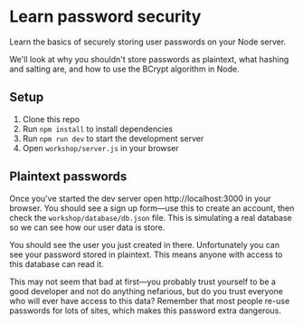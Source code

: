# Learn password security

Learn the basics of securely storing user passwords on your Node server.

We'll look at why you shouldn't store passwords as plaintext, what hashing and salting are, and how to use the BCrypt algorithm in Node.

## Setup

1. Clone this repo
1. Run `npm install` to install dependencies
1. Run `npm run dev` to start the development server
1. Open `workshop/server.js` in your browser

## Plaintext passwords

Once you've started the dev server open http://localhost:3000 in your browser. You should see a sign up form—use this to create an account, then check the `workshop/database/db.json` file. This is simulating a real database so we can see how our user data is store.

You should see the user you just created in there. Unfortunately you can see your password stored in plaintext. This means anyone with access to this database can read it.

This may not seem that bad at first—you probably trust yourself to be a good developer and not do anything nefarious, but do you trust everyone who will ever have access to this data? Remember that most people re-use passwords for lots of sites, which makes this password extra dangerous.
